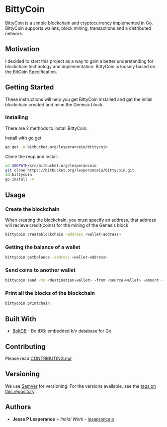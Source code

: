 # BittyCoin

BittyCoin is a simple blockchain and cryptocurrency implemented in Go.  BittyCoin supports wallets, block mining, transactions and a distributed network.  

## Motivation

I decided to start this project as a way to gain a better understanding for blockchain technology and implementation.  BittyCoin is loosely based on the BitCoin Specification.  

## Getting Started

These instructions will help you get BittyCoin installed and gat the initial blockchain created and mine the Genesis block.

### Installing

There are 2 methods to install BittyCoin:

Install with go get

```bash
go get -u bitbucket.org/lesperanceio/bittycoin
```

Clone the reop and install

```bash
cd $GOPATH/src/bitbucket.org/lesperanceio
git clone https://bitbucket.org/lesperanceio/bittycoin.git 
cd bittycoin
go install -v
```

## Usage

### Create the blockchain

When creating the blockchain, you must specify an address, that address will recieve credit(coins) for the mining of the Genesis block

```bash
bittycoin createblockchain -address <wallet-address>
```

### Getting the balance of a wallet

```bash
bittycoin getbalance -address <wallet-address>
```

### Send coins to another wallet

```bash
bittycoin send -to <destination-wallet> -from <source-wallet> -amount <amount of coins to send>
```

### Print all the blocks of the blockchain

```bash
bittycoin printchain
```

## Built With

* [BoltDB](https://github.com/boltdb/bolt) - BoltDB: embedded k/v database for Go

## Contributing

Please read [CONTRIBUTING.md](https://bitbucket.org/lesperanceio/bittycoin/src/master/CONTRIBUTING.md)

## Versioning

We use [SemVer](http://server.org/) for versioning. For the versions available, see the [tags on this repository](https://bitbucket.org/lesperanceio/bittycoin/addon/com.releasebucket/releases).

## Authors

* **Jesse P Lesperance** = *Initial Work* - [lesepranceio](https://bitbucket.org/lesperanceio)

